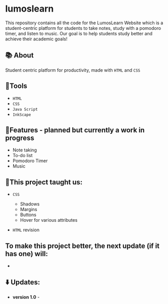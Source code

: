 # lumoslearn
This repository contains all the code for the LumosLearn Website which is a student-centric platform for students to take notes, study with a pomodoro timer, and listen to music. Our goal is to help students study better and achieve their academic goals!

## 📚 About
  Student centric platform for productivity, made with `HTML` and `CSS`
  
  ## 📘Tools
  - `HTML`
  - `CSS`
  - `Java Script`
  - `InkScape`

## 📃Features - planned but currently a work in progress
  - Note taking
  - To-do list
  - Pomodoro Timer
  - Music

## 🎯This project taught us:
 - `CSS`
     - Shadows
     - Margins
     - Buttons
     - Hover for various attributes
  
  - `HTML` revision

## To make this project better, the next update (if it has one) will:
  - 

## ⬇️ Updates:
 - **version 1.0** - 
